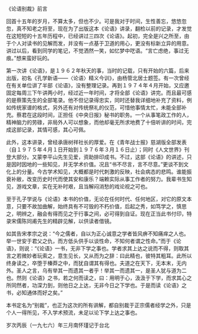 《论语别裁》前言

回首十五年的岁月，不算太多，但也不少。可是我对于时间，生性善忘，悠悠忽忽，真不知老之将至，现在为了出版这本《论语》讲录，翻检以前的记录，才发觉在这短短的十五年历程中，已经讲过三四次《论语》。起初，完全是兴之所至，由于个人对读书的见解而发，并没有一点基于卫道的用心，更没有标新立异的用意。讲过以后，看到同学的笔记，不觉洒然一笑，如忆梦中呓语。“言亡虑绝，事过无痕。”想来蛮好玩的。

第一次讲《论语》，是１９６２年秋天的事，当时的记载，只有开始的六篇，后来出版，初名《孔学新语——〈论语〉精义今训》，由杨管北居士题签。有一次曾经在有关单位讲了半部《论语》，没有整理记录。再到１９７４年４月开始，又应邀固定每周三下午讲两小时，经过近一年时间，才将全部《论语》讲完。而且最可感的是蔡策先生的全部笔录。他不但记录得忠实，同时还替我详细地补充了资料，例如传统家谱的格式，另外还有对传统祭礼的仪范，可惜他事情太忙，未能全部补充。蔡君在这段时间，正担任《中央日报》秘书的职务。一个从事笔政工作的人，精神脑力的劳碌，非局外人可以想象，而他却毫无所求地费了十倍听讲的时间，完成这部记录，其情可感，其心可佩。

此外，这本讲录，曾经承唐树祥社长的厚爱。在《青年战士报》慈湖版全部发表（自１９７５年４月１日开始到１９７６年３月１６日止）；同时《人文世界》刊登大部分。又蒙李平山先生见爱，资助排印成书。不过，这部《论语》的讲述，只是因时因地的一些知见，并无学术价值。况且“书不尽言，言不尽意。”更谈不到文化上的分量。今古学术知见，大概都是时代刺激的反映，社会病态的悲鸣。谁能振衰补敝，改变历史时代而使其安和康乐？端赖实际从事工作者的努力。我辈书生知见，游戏文章，实在无补时艰，且当解闷消愁的戏论视之可也。

至于孔子学说与《论语》本书的价值，无论在任何时代、任何地区，对它的原文本意，只要不故加曲解，始终具有不可毁的不朽价值，后起之秀，如笃学之，慎思之，明辨之，融会有得而见之于行事之间，必可得到自证。现在正当此书付印，特录宋儒陈同甫先生的精辟见解，以供读者借镜。

如其告宋孝宗之说：“今之儒者，自以为正心诚意之学者皆风痹不知痛痒之人也。举一世安于君父之仇，而方低头供手以谈性命，不知何者谓之性命。”而于《论语》，则说：“《论语》一书，无非下学之事也。学者求其上达之说而不得，则取其言之若微妙者玩索之，意生见长，又从而为之辞：曰此精也，彼特其粗耳。此所以终身读之，卒堕于榛莽之中，而犹自谓其有得也。夫道之在天下，无本末，无内外。圣人之言，乌有举其一而遗其一者乎！举其一而遗其一，是圣人犹与道为二也。然则《论语》之书，若之何而读之，曰：用明于心，汲汲于下学，而求其心之所同然者，功深力到，则他日之上达，无非今日之下学也。于是而读《论语》之书，必知通体而好之矣。”

本书定名为“别裁”，也正为这次的所有讲解，都自别裁于正宗儒者经学之外，只是个人一得所见，不入学术预流，未足以论下学上达之事也。

岁次丙辰（一九七六）年三月南怀瑾记于台北


